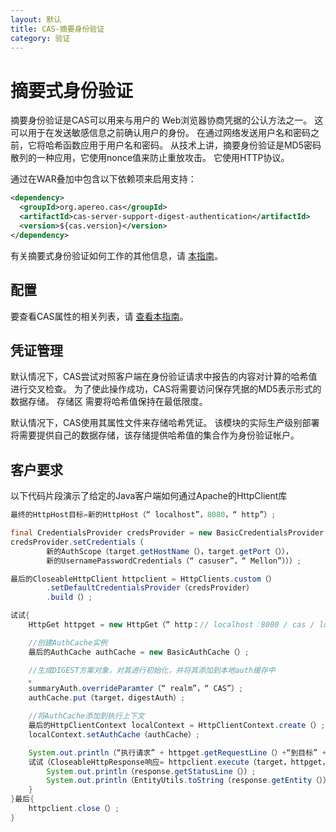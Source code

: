 ```yaml
---
layout: 默认
title: CAS-摘要身份验证
category: 验证
---
```


# 摘要式身份验证

摘要身份验证是CAS可以用来与用户的 Web浏览器协商凭据的公认方法之一。 这可以用于在发送敏感信息之前确认用户的身份。 在通过网络发送用户名和密码之前，它将哈希函数应用于用户名和密码。 从技术上讲，摘要身份验证是MD5密码 散列的一种应用，它使用nonce值来防止重放攻击。 它使用HTTP协议。

通过在WAR叠加中包含以下依赖项来启用支持：

```xml
<dependency>
  <groupId>org.apereo.cas</groupId>
  <artifactId>cas-server-support-digest-authentication</artifactId>
  <version>${cas.version}</version>
</dependency>
```

有关摘要式身份验证如何工作的其他信息，请 [本指南](https://en.wikipedia.org/wiki/Digest_access_authentication)。

## 配置

要查看CAS属性的相关列表，请 [查看本指南](../configuration/Configuration-Properties.html#digest-authentication)。

## 凭证管理

默认情况下，CAS尝试对照客户端在身份验证请求中报告的内容对计算的哈希值进行交叉检查。 为了使此操作成功，CAS将需要访问保存凭据的MD5表示形式的数据存储。 存储区 需要将哈希值保持在最低限度。

默认情况下，CAS使用其属性文件来存储哈希凭证。 该模块的实际生产级别部署 将需要提供自己的数据存储，该存储提供哈希值的集合作为身份验证帐户。

## 客户要求

以下代码片段演示了给定的Java客户端如何通过Apache的HttpClient库

```java
最终的HttpHost目标=新的HttpHost（“ localhost”，8080，“ http”）;

final CredentialsProvider credsProvider = new BasicCredentialsProvider（）;
credsProvider.setCredentials（
        新的AuthScope（target.getHostName（），target.getPort（）），
        新的UsernamePasswordCredentials（“ casuser”，“ Mellon”）））;

最后的CloseableHttpClient httpclient = HttpClients.custom（）
        .setDefaultCredentialsProvider（credsProvider）
        .build（）;

试试{
    HttpGet httpget = new HttpGet（“ http：// localhost：8080 / cas / login”）;

    //创建AuthCache实例
    最后的AuthCache authCache = new BasicAuthCache（）;

    //生成DIGEST方案对象，对其进行初始化，并将其添加到本地auth缓存中
    。
    summaryAuth.overrideParamter（“ realm”，“ CAS”）;
    authCache.put（target，digestAuth）;

    //将AuthCache添加到执行上下文
    最后的HttpClientContext localContext = HttpClientContext.create（）;
    localContext.setAuthCache（authCache）;

    System.out.println（“执行请求” + httpget.getRequestLine（）+“到目标” + target）;
    试试（CloseableHttpResponse响应= httpclient.execute（target，httpget，localContext））{
        System.out.println（response.getStatusLine（））;
        System.out.println（EntityUtils.toString（response.getEntity（）））;
    }
}最后{
    httpclient.close（）;
}
```
